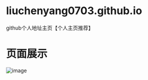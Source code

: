 # liuchenyang0703.github.io
github个人地址主页【个人主页推荐】

# 页面展示
![image](https://github.com/user-attachments/assets/ac492cc5-1d76-49eb-a367-f0eb9dce3a69)

